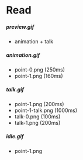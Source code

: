 # Read
##### preview.gif
- animation + talk

##### animation.gif
* point-0.png (250ms)
* point-1.png (160ms)

##### talk.gif
* point-1.png (200ms)
* point-1-talk.png (1000ms)
* talk-0.png (100ms)
* talk-1.png (200ms)

##### idle.gif
* point-1.png

